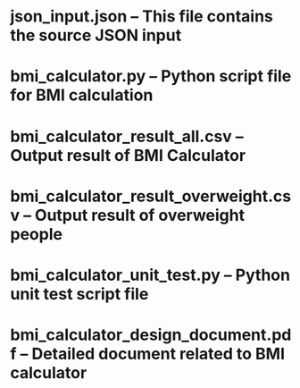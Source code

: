# json_input.json – This file contains the source JSON input
# bmi_calculator.py – Python script file for BMI calculation
# bmi_calculator_result_all.csv – Output result of BMI Calculator
# bmi_calculator_result_overweight.csv – Output result of overweight people
# bmi_calculator_unit_test.py – Python unit test script file
# bmi_calculator_design_document.pdf – Detailed document related to BMI calculator
